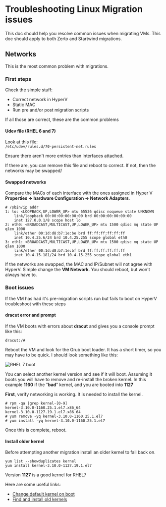 # Troubleshooting Linux Migration issues
This doc should help you resolve common issues when migrating VMs. This doc 
should apply to both Zerto and Startwind migrations.

## Networks

This is the most common problem with migrations. 

### First steps
Check the simple stuff:
* Correct network in HyperV
* Static MAC
* Run pre and/or post migration scripts

If all those are correct, these are the common problems

#### Udev file (RHEL 6 and 7)
Look at this file:  
```/etc/udev/rules.d/70-persistent-net.rules```

Ensure there aren't more entries than interfaces attached. 

If there are, you can remove this file and reboot to correct.
If not, then the networks may be swapped/

#### Swapped networks

Compare the MACs of each interface with the ones assigned in Hyper V 
**Properties -> hardware Configuration -> Network Adapters**.

```
# /sbin/ip addr
1: lo: <LOOPBACK,UP,LOWER_UP> mtu 65536 qdisc noqueue state UNKNOWN
    link/loopback 00:00:00:00:00:00 brd 00:00:00:00:00:00
    inet 127.0.0.1/8 scope host lo
2: eth0: <BROADCAST,MULTICAST,UP,LOWER_UP> mtu 1500 qdisc mq state UP qlen 1000
    link/ether 00:1d:d8:b7:1e:be brd ff:ff:ff:ff:ff:ff
    inet 10.4.25.6/24 brd 10.4.25.255 scope global eth0
3: eth1: <BROADCAST,MULTICAST,UP,LOWER_UP> mtu 1500 qdisc mq state UP qlen 1000
    link/ether 00:1d:d8:b7:1e:bf brd ff:ff:ff:ff:ff:ff
    inet 10.4.15.181/24 brd 10.4.15.255 scope global eth1
```
If the networks are swapped, the MAC and IP/Subnet will not agree with HyperV.
Simple change the **VM Network**. You should reboot, but won't always have to.

### Boot issues
If the VM has had it's pre-migration scripts run but fails to boot on HyperV 
troubleshoot with these steps

#### dracut error and prompt
If the VM boots with errors about **dracut** and gives you a console prompt
like this:
```
dracut:/#
```

Reboot the VM and look for the Grub boot loader. It has a short timer, so you
may have to be quick. I should look something like this:

![RHEL 7 boot](images/rhel7-multiple.png)

You can select another kernel version and see if it will boot. Assuming it boots
you will have to remove and re-install the broken kernel. In this example **1160**
if the "**bad**" kernel, and you are booted into **1127**

**First**, verify networking is working. It is needed to install the kernel.

```
# rpm -qa |grep kernel-[0-9]
kernel-3.10.0-1160.25.1.el7.x86_64
kernel-3.10.0-1127.19.1.el7.x86_64
# yum remove -yq kernel-3.10.0-1160.25.1.el7
# yum install -yq kernel-3.10.0-1160.25.1.el7
```

Once this is complete, reboot.

#### Install older kernel

Before attempting another migration install an older kernel to fall back on.

```
yum list --showduplicates kernel
yum install kernel-3.10.0-1127.19.1.el7
```

Version **1127** is a good kernel for RHEL7

Here are some useful links:
* [Change default kernel on boot](https://access.redhat.com/solutions/3089)
* [Find and install old kernels](https://www.systutorials.com/installing-specific-old-versions-of-packages-in-yum/)


